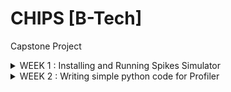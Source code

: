 # CHIPS [B-Tech]
Capstone Project

<details>
  <summary>WEEK 1 : Installing and Running Spikes Simulator </summary>
  Writing...
</details>

<details>
  <summary>WEEK 2 : Writing simple python code for Profiler </summary>
  <p><code>Profiler.py</code> is a simple Python Script which provides us with <bold>frequencies</bold> of instructions included in <code>objdump</code> file,<br>
  which we can get from spike simulator.</p>
</details>
